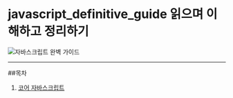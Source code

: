 # javascript_definitive_guide 읽으며 이해하고 정리하기
![자바스크립트 완벽 가이드](http://gdimg.gmarket.co.kr/780044845/still/600?ver=1511537151)

***

##목차
1. <a href="one.md">코어 자바스크립트</a>
